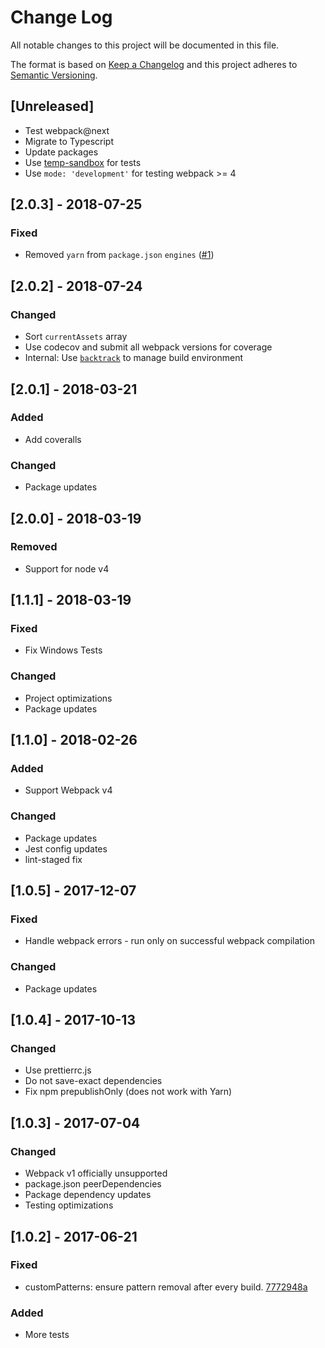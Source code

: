 # Change Log

All notable changes to this project will be documented in this file.

The format is based on [Keep a Changelog](http://keepachangelog.com/)
and this project adheres to [Semantic Versioning](http://semver.org/).

## [Unreleased]

-   Test webpack@next
-   Migrate to Typescript
-   Update packages
-   Use [temp-sandbox](https://github.com/chrisblossom/temp-sandbox) for tests
-   Use `mode: 'development'` for testing webpack >= 4

## [2.0.3] - 2018-07-25

### Fixed

-   Removed `yarn` from `package.json` `engines` ([#1](https://github.com/chrisblossom/clean-self-webpack-plugin/issues/1))

## [2.0.2] - 2018-07-24

### Changed

-   Sort `currentAssets` array
-   Use codecov and submit all webpack versions for coverage
-   Internal: Use [`backtrack`](https://github.com/chrisblossom/backtrack) to manage build environment

## [2.0.1] - 2018-03-21

### Added

-   Add coveralls

### Changed

-   Package updates

## [2.0.0] - 2018-03-19

### Removed

-   Support for node v4

## [1.1.1] - 2018-03-19

### Fixed

-   Fix Windows Tests

### Changed

-   Project optimizations
-   Package updates

## [1.1.0] - 2018-02-26

### Added

-   Support Webpack v4

### Changed

-   Package updates
-   Jest config updates
-   lint-staged fix

## [1.0.5] - 2017-12-07

### Fixed

-   Handle webpack errors - run only on successful webpack compilation

### Changed

-   Package updates

## [1.0.4] - 2017-10-13

### Changed

-   Use prettierrc.js
-   Do not save-exact dependencies
-   Fix npm prepublishOnly (does not work with Yarn)

## [1.0.3] - 2017-07-04

### Changed

-   Webpack v1 officially unsupported
-   package.json peerDependencies
-   Package dependency updates
-   Testing optimizations

## [1.0.2] - 2017-06-21

### Fixed

-   customPatterns: ensure pattern removal after every build. [7772948a](https://github.com/chrisblossom/clean-self-webpack-plugin/commit/7772948a488ddedadff815c926a70ef18e84fb3d)

### Added

-   More tests
